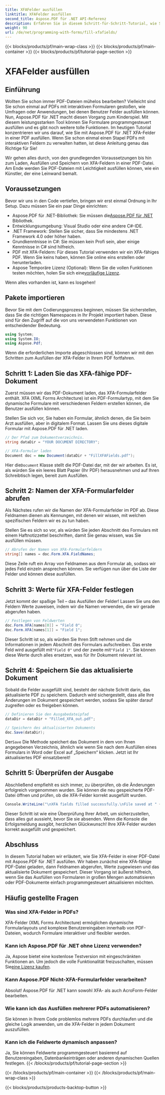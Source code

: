 ```yaml
---
title: XFAFelder ausfüllen
linktitle: XFAFelder ausfüllen
second_title: Aspose.PDF für .NET API-Referenz
description: Erfahren Sie in diesem Schritt-für-Schritt-Tutorial, wie Sie mit Aspose.PDF für .NET XFA-Felder in PDFs programmgesteuert ausfüllen. Entdecken Sie einfache, leistungsstarke PDF-Bearbeitungstools.
weight: 90
url: /de/net/programming-with-forms/fill-xfafields/
---
```


{{< blocks/products/pf/main-wrap-class >}}
{{< blocks/products/pf/main-container >}}
{{< blocks/products/pf/tutorial-page-section >}}

# XFAFelder ausfüllen

## Einführung

Wollten Sie schon immer PDF-Dateien mühelos bearbeiten? Vielleicht sind Sie schon einmal auf PDFs mit interaktiven Formularen gestoßen, wie Umfragen oder Anwendungen, bei denen Benutzer Felder ausfüllen können. Nun, Aspose.PDF für .NET macht diesen Vorgang zum Kinderspiel. Mit diesem leistungsstarken Tool können Sie Formulare programmgesteuert ausfüllen und es gibt noch weitere tolle Funktionen. Im heutigen Tutorial konzentrieren wir uns darauf, wie Sie mit Aspose.PDF für .NET XFA-Felder in einer PDF ausfüllen. Wenn Sie schon einmal einen Stapel PDFs mit interaktiven Feldern zu verwalten hatten, ist diese Anleitung genau das Richtige für Sie!

Wir gehen alles durch, von den grundlegenden Voraussetzungen bis hin zum Laden, Ausfüllen und Speichern von XFA-Feldern in einer PDF-Datei. Am Ende werden Sie PDF-Dateien mit Leichtigkeit ausfüllen können, wie ein Künstler, der eine Leinwand bemalt.

## Voraussetzungen

Bevor wir uns in den Code vertiefen, bringen wir erst einmal Ordnung in Ihr Setup. Dazu müssen Sie ein paar Dinge einrichten:

-  Aspose.PDF für .NET-Bibliothek: Sie müssen die[Aspose.PDF für .NET](https://releases.aspose.com/pdf/net/) Bibliothek.
- Entwicklungsumgebung: Visual Studio oder eine andere C#-IDE.
- .NET Framework: Stellen Sie sicher, dass Sie mindestens .NET Framework 4.0 oder höher haben.
- Grundkenntnisse in C#: Sie müssen kein Profi sein, aber einige Kenntnisse in C# sind hilfreich.
- PDF mit XFA-Feldern: Für dieses Tutorial verwenden wir ein XFA-fähiges PDF. Wenn Sie keins haben, können Sie online eins erstellen oder herunterladen.
-  Aspose Temporäre Lizenz (Optional): Wenn Sie die vollen Funktionen testen möchten, holen Sie sich eine[vorläufige Lizenz](https://purchase.aspose.com/temporary-license/).

Wenn alles vorhanden ist, kann es losgehen!

## Pakete importieren

Bevor Sie mit dem Codierungsprozess beginnen, müssen Sie sicherstellen, dass Sie die richtigen Namespaces in Ihr Projekt importiert haben. Diese sind für den Zugriff auf die von uns verwendeten Funktionen von entscheidender Bedeutung.

```csharp
using System;
using System.IO;
using Aspose.Pdf;
```

Wenn die erforderlichen Importe abgeschlossen sind, können wir mit den Schritten zum Ausfüllen der XFA-Felder in Ihrem PDF fortfahren.

## Schritt 1: Laden Sie das XFA-fähige PDF-Dokument

Zuerst müssen wir das PDF-Dokument laden, das XFA-Formularfelder enthält. XFA (XML Forms Architecture) ist ein PDF-Formulartyp, mit dem Sie dynamische Formulare mit verschiedenen Feldern erstellen können, die Benutzer ausfüllen können.

Stellen Sie sich vor, Sie haben ein Formular, ähnlich denen, die Sie beim Arzt ausfüllen, aber in digitalem Format. Lassen Sie uns dieses digitale Formular mit Aspose.PDF für .NET laden.

```csharp
// Der Pfad zum Dokumentverzeichnis.
string dataDir = "YOUR DOCUMENT DIRECTORY";

// XFA-Formular laden
Document doc = new Document(dataDir + "FillXFAFields.pdf");
```

 Hier die`Document` Klasse stellt die PDF-Datei dar, mit der wir arbeiten. Es ist, als würden Sie ein leeres Blatt Papier (Ihr PDF) herausnehmen und auf Ihren Schreibtisch legen, bereit zum Ausfüllen.

## Schritt 2: Namen der XFA-Formularfelder abrufen

Als Nächstes rufen wir die Namen der XFA-Formularfelder im PDF ab. Diese Feldnamen dienen als Kennungen, mit denen wir wissen, mit welchen spezifischen Feldern wir es zu tun haben.

Stellen Sie es sich so vor, als würden Sie jeden Abschnitt des Formulars mit einem Haftnotizzettel beschriften, damit Sie genau wissen, was Sie ausfüllen müssen.

```csharp
// Abrufen der Namen von XFA-Formularfeldern
string[] names = doc.Form.XFA.FieldNames;
```

Diese Zeile ruft ein Array von Feldnamen aus dem Formular ab, sodass wir jedes Feld einzeln ansprechen können. Sie verfügen nun über die Liste der Felder und können diese ausfüllen.

## Schritt 3: Werte für XFA-Felder festlegen

Jetzt kommt der spaßige Teil – das Ausfüllen der Felder! Lassen Sie uns den Feldern Werte zuweisen, indem wir die Namen verwenden, die wir gerade abgerufen haben.

```csharp
// Festlegen von Feldwerten
doc.Form.XFA[names[0]] = "Field 0";
doc.Form.XFA[names[1]] = "Field 1";
```

 Dieser Schritt ist so, als würden Sie Ihren Stift nehmen und die Informationen in jedem Abschnitt des Formulars aufschreiben. Das erste Feld wird ausgefüllt mit`"Field 0"` und der zweite mit`"Field 1"`. Sie können diese Werte durch alles ersetzen, was für Ihr Dokument relevant ist.

## Schritt 4: Speichern Sie das aktualisierte Dokument

Sobald die Felder ausgefüllt sind, besteht der nächste Schritt darin, das aktualisierte PDF zu speichern. Dadurch wird sichergestellt, dass alle Ihre Änderungen im Dokument gespeichert werden, sodass Sie später darauf zugreifen oder es freigeben können.

```csharp
// Definieren Sie den Ausgabedateipfad
dataDir = dataDir + "Filled_XFA_out.pdf";

// Speichern des aktualisierten Dokuments
doc.Save(dataDir);
```

 Der`Save` Die Methode speichert das Dokument in dem von Ihnen angegebenen Verzeichnis, ähnlich wie wenn Sie nach dem Ausfüllen eines Formulars in Word oder Excel auf „Speichern“ klicken. Jetzt ist Ihr aktualisiertes PDF einsatzbereit!

## Schritt 5: Überprüfen der Ausgabe

Abschließend empfiehlt es sich immer, zu überprüfen, ob die Änderungen erfolgreich vorgenommen wurden. Sie können die neu gespeicherte PDF-Datei öffnen und prüfen, ob die XFA-Felder korrekt ausgefüllt wurden.

```csharp
Console.WriteLine("\nXFA fields filled successfully.\nFile saved at " + dataDir);
```

Dieser Schritt ist wie eine Überprüfung Ihrer Arbeit, um sicherzustellen, dass alles gut aussieht, bevor Sie sie absenden. Wenn die Konsole die Erfolgsmeldung ausgibt, herzlichen Glückwunsch! Ihre XFA-Felder wurden korrekt ausgefüllt und gespeichert.

## Abschluss

In diesem Tutorial haben wir erläutert, wie Sie XFA-Felder in einer PDF-Datei mit Aspose.PDF für .NET ausfüllen. Wir haben zunächst eine XFA-fähige PDF-Datei geladen, dann Feldnamen abgerufen, Werte zugewiesen und das aktualisierte Dokument gespeichert. Dieser Vorgang ist äußerst hilfreich, wenn Sie das Ausfüllen von Formularen in großen Mengen automatisieren oder PDF-Dokumente einfach programmgesteuert aktualisieren möchten.

## Häufig gestellte Fragen

### Was sind XFA-Felder in PDFs?
XFA-Felder (XML Forms Architecture) ermöglichen dynamische Formularlayouts und komplexe Benutzereingaben innerhalb von PDF-Dateien, wodurch Formulare interaktiver und flexibler werden.

### Kann ich Aspose.PDF für .NET ohne Lizenz verwenden?
 Ja, Aspose bietet eine kostenlose Testversion mit eingeschränkten Funktionen an. Um jedoch die volle Funktionalität freizuschalten, müssen Sie[eine Lizenz kaufen](https://purchase.aspose.com/buy).

### Kann Aspose.PDF Nicht-XFA-Formularfelder verarbeiten?
Absolut! Aspose.PDF für .NET kann sowohl XFA- als auch AcroForm-Felder bearbeiten.

### Wie kann ich das Ausfüllen mehrerer PDFs automatisieren?
Sie können in Ihrem Code problemlos mehrere PDFs durchlaufen und die gleiche Logik anwenden, um die XFA-Felder in jedem Dokument auszufüllen.

### Kann ich die Feldwerte dynamisch anpassen?
Ja, Sie können Feldwerte programmgesteuert basierend auf Benutzereingaben, Datenbankeinträgen oder anderen dynamischen Quellen festlegen.
{{< /blocks/products/pf/tutorial-page-section >}}

{{< /blocks/products/pf/main-container >}}
{{< /blocks/products/pf/main-wrap-class >}}

{{< blocks/products/products-backtop-button >}}
